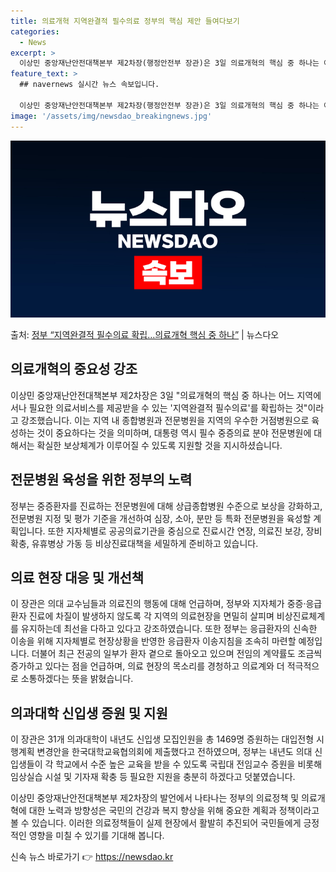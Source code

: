 ```yaml
---
title: 의료개혁 지역완결적 필수의료 정부의 핵심 제안 들여다보기
categories:
  - News
excerpt: >
  이상민 중앙재난안전대책본부 제2차장(행정안전부 장관)은 3일 의료개혁의 핵심 중 하나는 어느 지역에서나 필요…
feature_text: >
  ## navernews 실시간 뉴스 속보입니다.

  이상민 중앙재난안전대책본부 제2차장(행정안전부 장관)은 3일 의료개혁의 핵심 중 하나는 어느 지역에서나 필요…
image: '/assets/img/newsdao_breakingnews.jpg'
---
```


![뉴스다오 속보](/assets/img/newsdao_breakingnews.jpg)

<p>출처: <a href="https://newsdao.kr/3733" rel="dofollow">정부 “지역완결적 필수의료 확립…의료개혁 핵심 중 하나”</a> | 뉴스다오</p>

<h2 data-ke-size="size26">의료개혁의 중요성 강조</h2>
<p data-ke-size="size16">이상민 중앙재난안전대책본부 제2차장은 3일 "의료개혁의 핵심 중 하나는 어느 지역에서나 필요한 의료서비스를 제공받을 수 있는 '지역완결적 필수의료'를 확립하는 것"이라고 강조했습니다. 이는 지역 내 종합병원과 전문병원을 지역의 우수한 거점병원으로 육성하는 것이 중요하다는 것을 의미하며, 대통령 역시 필수 중증의료 분야 전문병원에 대해서는 확실한 보상체계가 이루어질 수 있도록 지원할 것을 지시하셨습니다.</p>

<h2 data-ke-size="size26">전문병원 육성을 위한 정부의 노력</h2>
<p data-ke-size="size16">정부는 중증환자를 진료하는 전문병원에 대해 상급종합병원 수준으로 보상을 강화하고, 전문병원 지정 및 평가 기준을 개선하여 심장, 소아, 분만 등 특화 전문병원을 육성할 계획입니다. 또한 지자체별로 공공의료기관을 중심으로 진료시간 연장, 의료진 보강, 장비 확충, 유휴병상 가동 등 비상진료대책을 세밀하게 준비하고 있습니다.</p>

<h2 data-ke-size="size26">의료 현장 대응 및 개선책</h2>
<p data-ke-size="size16">이 장관은 의대 교수님들과 의료진의 행동에 대해 언급하며, 정부와 지자체가 중증·응급환자 진료에 차질이 발생하지 않도록 각 지역의 의료현장을 면밀히 살피며 비상진료체계를 유지하는데 최선을 다하고 있다고 강조하였습니다. 또한 정부는 응급환자의 신속한 이송을 위해 지자체별로 현장상황을 반영한 응급환자 이송지침을 조속히 마련할 예정입니다. 더불어 최근 전공의 일부가 환자 곁으로 돌아오고 있으며 전임의 계약률도 조금씩 증가하고 있다는 점을 언급하며, 의료 현장의 목소리를 경청하고 의료계와 더 적극적으로 소통하겠다는 뜻을 밝혔습니다.</p>

<h2 data-ke-size="size26">의과대학 신입생 증원 및 지원</h2>
<p data-ke-size="size16">이 장관은 31개 의과대학이 내년도 신입생 모집인원을 총 1469명 증원하는 대입전형 시행계획 변경안을 한국대학교육협의회에 제출했다고 전하였으며, 정부는 내년도 의대 신입생들이 각 학교에서 수준 높은 교육을 받을 수 있도록 국립대 전임교수 증원을 비롯해 임상실습 시설 및 기자재 확충 등 필요한 지원을 충분히 하겠다고 덧붙였습니다.</p>

이상민 중앙재난안전대책본부 제2차장의 발언에서 나타나는 정부의 의료정책 및 의료개혁에 대한 노력과 방향성은 국민의 건강과 복지 향상을 위해 중요한 계획과 정책이라고 볼 수 있습니다. 이러한 의료정책들이 실제 현장에서 활발히 추진되어 국민들에게 긍정적인 영향을 미칠 수 있기를 기대해 봅니다. <p data-ke-size="size16"></p> 

신속 뉴스 바로가기 👉 <a href="https://newsdao.kr" rel="dofollow">https://newsdao.kr</a>


